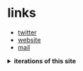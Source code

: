 # links
- [twitter](https://x.com/uzairkghori)
- [website](https://ukg.one/)
- [mail](mailto:u@ukg.one)

<details>
<summary><strong>iterations of this site</strong></summary>

#### v1
<img src="https://github.com/user-attachments/assets/7b77c4fc-67cc-4352-8808-fd15c3511be7" height="600" alt="Snipaste_2025-05-06_11-49-56">

#### v2
<img src="https://github.com/user-attachments/assets/acbaae01-e4b6-4380-8807-3966aab1c648" height="600" alt="SCR-20250618-bucx">


</details>
